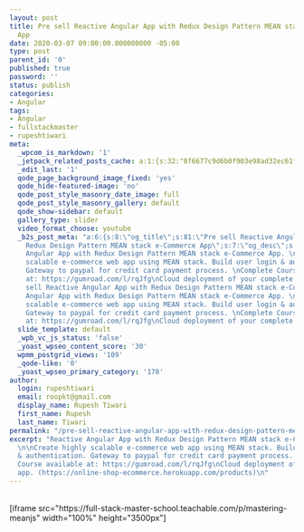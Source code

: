 ```yaml
---
layout: post
title: Pre sell Reactive Angular App with Redux Design Pattern MEAN stack e-Commerce
  App
date: 2020-03-07 09:00:00.000000000 -05:00
type: post
parent_id: '0'
published: true
password: ''
status: publish
categories:
- Angular
tags:
- Angular
- fullstackmaster
- rupeshtiwari
meta:
  _wpcom_is_markdown: '1'
  _jetpack_related_posts_cache: a:1:{s:32:"8f6677c9d6b0f903e98ad32ec61f8deb";a:2:{s:7:"expires";i:1609235794;s:7:"payload";a:3:{i:0;a:1:{s:2:"id";i:3465;}i:1;a:1:{s:2:"id";i:3345;}i:2;a:1:{s:2:"id";i:3277;}}}}
  _edit_last: '1'
  qode_page_background_image_fixed: 'yes'
  qode_hide-featured-image: 'no'
  qode_post_style_masonry_date_image: full
  qode_post_style_masonry_gallery: default
  qode_show-sidebar: default
  gallery_type: slider
  video_format_choose: youtube
  _b2s_post_meta: "a:6:{s:8:\"og_title\";s:81:\"Pre sell Reactive Angular App with
    Redux Design Pattern MEAN stack e-Commerce App\";s:7:\"og_desc\";s:374:\"Reactive
    Angular App with Redux Design Pattern MEAN stack e-Commerce App. \n\nCreate highly
    scalable e-commerce web app using MEAN stack. Build user login & authentication.
    Gateway to paypal for credit card payment process. \nComplete Course available
    at: https://gumroad.com/l/rqJfg\nCloud deployment of your complete app. (https://online-shop-ecommerce.herokuapp.com/products)\";s:8:\"og_image\";s:0:\"\";s:10:\"card_title\";s:81:\"Pre
    sell Reactive Angular App with Redux Design Pattern MEAN stack e-Commerce App\";s:9:\"card_desc\";s:374:\"Reactive
    Angular App with Redux Design Pattern MEAN stack e-Commerce App. \n\nCreate highly
    scalable e-commerce web app using MEAN stack. Build user login & authentication.
    Gateway to paypal for credit card payment process. \nComplete Course available
    at: https://gumroad.com/l/rqJfg\nCloud deployment of your complete app. (https://online-shop-ecommerce.herokuapp.com/products)\";s:10:\"card_image\";s:0:\"\";}"
  slide_template: default
  _wpb_vc_js_status: 'false'
  _yoast_wpseo_content_score: '30'
  wpmm_postgrid_views: '109'
  _qode-like: '0'
  _yoast_wpseo_primary_category: '178'
author:
  login: rupeshtiwari
  email: roopkt@gmail.com
  display_name: Rupesh Tiwari
  first_name: Rupesh
  last_name: Tiwari
permalink: "/pre-sell-reactive-angular-app-with-redux-design-pattern-mean-stack-e-commerce-app/"
excerpt: "Reactive Angular App with Redux Design Pattern MEAN stack e-Commerce App.
  \n\nCreate highly scalable e-commerce web app using MEAN stack. Build user login
  & authentication. Gateway to paypal for credit card payment process. \nComplete
  Course available at: https://gumroad.com/l/rqJfg\nCloud deployment of your complete
  app. (https://online-shop-ecommerce.herokuapp.com/products)\n"
---
```

<p><!-- wp:shortcode --><br />
[iframe src="https://full-stack-master-school.teachable.com/p/mastering-meanjs" width="100%" height="3500px"]<br />
<!-- /wp:shortcode --></p>
